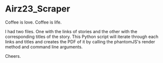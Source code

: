 # Airz23_Scraper
Coffee is love. Coffee is life.

I had two files. One with the links of stories and the other with the corresponding titles of the story. This Python script will iterate through each links and titles and creates the PDF of it by calling the phantomJS's render method and command line arguments.

Cheers.
